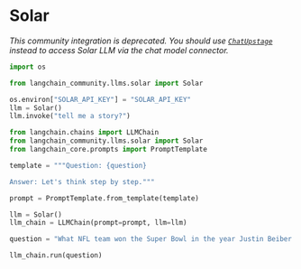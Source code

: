 # Solar

*This community integration is deprecated. You should use [`ChatUpstage`](../../chat/upstage) instead to access Solar LLM via the chat model connector.*


```python
import os

from langchain_community.llms.solar import Solar

os.environ["SOLAR_API_KEY"] = "SOLAR_API_KEY"
llm = Solar()
llm.invoke("tell me a story?")
```


```python
from langchain.chains import LLMChain
from langchain_community.llms.solar import Solar
from langchain_core.prompts import PromptTemplate

template = """Question: {question}

Answer: Let's think step by step."""

prompt = PromptTemplate.from_template(template)

llm = Solar()
llm_chain = LLMChain(prompt=prompt, llm=llm)

question = "What NFL team won the Super Bowl in the year Justin Beiber was born?"

llm_chain.run(question)
```
